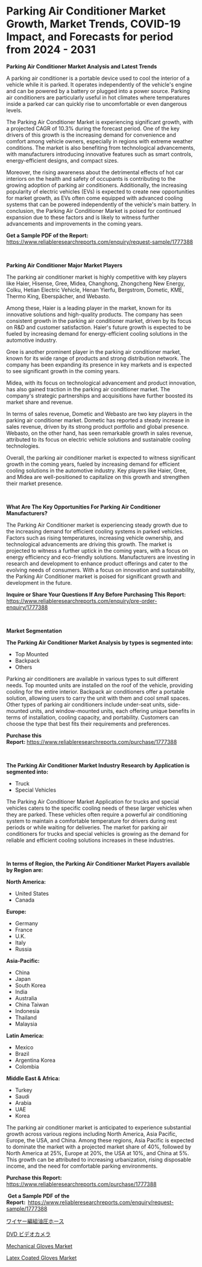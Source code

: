 <p><h1>Parking Air Conditioner Market Growth, Market Trends, COVID-19 Impact, and Forecasts for period from 2024 - 2031</h1></p><p><strong>Parking Air Conditioner Market Analysis and Latest Trends</strong></p>
<p><p>A parking air conditioner is a portable device used to cool the interior of a vehicle while it is parked. It operates independently of the vehicle's engine and can be powered by a battery or plugged into a power source. Parking air conditioners are particularly useful in hot climates where temperatures inside a parked car can quickly rise to uncomfortable or even dangerous levels.</p><p>The Parking Air Conditioner Market is experiencing significant growth, with a projected CAGR of 10.3% during the forecast period. One of the key drivers of this growth is the increasing demand for convenience and comfort among vehicle owners, especially in regions with extreme weather conditions. The market is also benefiting from technological advancements, with manufacturers introducing innovative features such as smart controls, energy-efficient designs, and compact sizes.</p><p>Moreover, the rising awareness about the detrimental effects of hot car interiors on the health and safety of occupants is contributing to the growing adoption of parking air conditioners. Additionally, the increasing popularity of electric vehicles (EVs) is expected to create new opportunities for market growth, as EVs often come equipped with advanced cooling systems that can be powered independently of the vehicle's main battery. In conclusion, the Parking Air Conditioner Market is poised for continued expansion due to these factors and is likely to witness further advancements and improvements in the coming years.</p></p>
<p><strong>Get a Sample PDF of the Report:&nbsp;</strong> <a href="https://www.reliableresearchreports.com/enquiry/request-sample/1777388">https://www.reliableresearchreports.com/enquiry/request-sample/1777388</a></p>
<p>&nbsp;</p>
<p><strong>Parking Air Conditioner Major Market Players</strong></p>
<p><p>The parking air conditioner market is highly competitive with key players like Haier, Hisense, Gree, Midea, Changhong, Zhongcheng New Energy, Colku, Hetian Electric Vehicle, Henan Yierfu, Bergstrom, Dometic, KME, Thermo King, Eberspächer, and Webasto.</p><p>Among these, Haier is a leading player in the market, known for its innovative solutions and high-quality products. The company has seen consistent growth in the parking air conditioner market, driven by its focus on R&D and customer satisfaction. Haier's future growth is expected to be fueled by increasing demand for energy-efficient cooling solutions in the automotive industry.</p><p>Gree is another prominent player in the parking air conditioner market, known for its wide range of products and strong distribution network. The company has been expanding its presence in key markets and is expected to see significant growth in the coming years.</p><p>Midea, with its focus on technological advancement and product innovation, has also gained traction in the parking air conditioner market. The company's strategic partnerships and acquisitions have further boosted its market share and revenue.</p><p>In terms of sales revenue, Dometic and Webasto are two key players in the parking air conditioner market. Dometic has reported a steady increase in sales revenue, driven by its strong product portfolio and global presence. Webasto, on the other hand, has seen remarkable growth in sales revenue, attributed to its focus on electric vehicle solutions and sustainable cooling technologies.</p><p>Overall, the parking air conditioner market is expected to witness significant growth in the coming years, fueled by increasing demand for efficient cooling solutions in the automotive industry. Key players like Haier, Gree, and Midea are well-positioned to capitalize on this growth and strengthen their market presence.</p></p>
<p>&nbsp;</p>
<p><strong>What Are The Key Opportunities For Parking Air Conditioner Manufacturers?</strong></p>
<p><p>The Parking Air Conditioner market is experiencing steady growth due to the increasing demand for efficient cooling systems in parked vehicles. Factors such as rising temperatures, increasing vehicle ownership, and technological advancements are driving this growth. The market is projected to witness a further uptick in the coming years, with a focus on energy efficiency and eco-friendly solutions. Manufacturers are investing in research and development to enhance product offerings and cater to the evolving needs of consumers. With a focus on innovation and sustainability, the Parking Air Conditioner market is poised for significant growth and development in the future.</p></p>
<p><strong>Inquire or Share Your Questions If Any Before Purchasing This Report:</strong> <a href="https://www.reliableresearchreports.com/enquiry/pre-order-enquiry/1777388">https://www.reliableresearchreports.com/enquiry/pre-order-enquiry/1777388</a></p>
<p>&nbsp;</p>
<p><strong>Market Segmentation</strong></p>
<p><strong>The Parking Air Conditioner Market Analysis by types is segmented into:</strong></p>
<p><ul><li>Top Mounted</li><li>Backpack</li><li>Others</li></ul></p>
<p><p>Parking air conditioners are available in various types to suit different needs. Top mounted units are installed on the roof of the vehicle, providing cooling for the entire interior. Backpack air conditioners offer a portable solution, allowing users to carry the unit with them and cool small spaces. Other types of parking air conditioners include under-seat units, side-mounted units, and window-mounted units, each offering unique benefits in terms of installation, cooling capacity, and portability. Customers can choose the type that best fits their requirements and preferences.</p></p>
<p><strong>Purchase this Report:&nbsp;</strong><a href="https://www.reliableresearchreports.com/purchase/1777388">https://www.reliableresearchreports.com/purchase/1777388</a></p>
<p>&nbsp;</p>
<p><strong>The Parking Air Conditioner Market Industry Research by Application is segmented into:</strong></p>
<p><ul><li>Truck</li><li>Special Vehicles</li></ul></p>
<p><p>The Parking Air Conditioner Market Application for trucks and special vehicles caters to the specific cooling needs of these larger vehicles when they are parked. These vehicles often require a powerful air conditioning system to maintain a comfortable temperature for drivers during rest periods or while waiting for deliveries. The market for parking air conditioners for trucks and special vehicles is growing as the demand for reliable and efficient cooling solutions increases in these industries.</p></p>
<p>&nbsp;</p>
<p><strong>In terms of Region, the Parking Air Conditioner Market Players available by Region are:</strong></p>
<p>
    <p> <strong> North America: </strong>
        <ul>
            <li>United States</li>
            <li>Canada</li>
        </ul>
        </p> 
    <p> <strong> Europe: </strong>
        <ul>
            <li>Germany</li>
            <li>France</li>
            <li>U.K.</li>
            <li>Italy</li>
            <li>Russia</li>
        </ul>
        </p> 
    <p> <strong> Asia-Pacific: </strong>
        <ul>
            <li>China</li>
            <li>Japan</li>
            <li>South Korea</li>
            <li>India</li>
            <li>Australia</li>
            <li>China Taiwan</li>
            <li>Indonesia</li>
            <li>Thailand</li>
            <li>Malaysia</li>
        </ul>
        </p> 
    <p> <strong> Latin America: </strong>
        <ul>
            <li>Mexico</li>
            <li>Brazil</li>
            <li>Argentina Korea</li>
            <li>Colombia</li>
        </ul>
        </p> 
    <p> <strong> Middle East & Africa: </strong>
        <ul>
            <li>Turkey</li>
            <li>Saudi</li>
            <li>Arabia</li>
            <li>UAE</li>
            <li>Korea</li>
        </ul>
    </p>
    </p>
<p><p>The parking air conditioner market is anticipated to experience substantial growth across various regions including North America, Asia Pacific, Europe, the USA, and China. Among these regions, Asia Pacific is expected to dominate the market with a projected market share of 40%, followed by North America at 25%, Europe at 20%, the USA at 10%, and China at 5%. This growth can be attributed to increasing urbanization, rising disposable income, and the need for comfortable parking environments.</p></p>
<p><strong>Purchase this Report: </strong><a href="https://www.reliableresearchreports.com/purchase/1777388">https://www.reliableresearchreports.com/purchase/1777388</a></p>
<p>&nbsp;<strong>Get a Sample PDF of the Report:&nbsp;&nbsp;</strong><a href="https://www.reliableresearchreports.com/enquiry/request-sample/1777388">https://www.reliableresearchreports.com/enquiry/request-sample/1777388</a></p>
<p><strong></strong></p>
<p><p><a href="https://medium.com/@alyle7648/%E3%83%AF%E3%82%A4%E3%83%A4%E3%83%BC%E3%83%96%E3%83%AC%E3%83%BC%E3%83%89%E3%83%92%E3%83%89%E3%83%AD%E3%83%AA%E3%83%83%E3%82%AF%E3%83%9B%E3%83%BC%E3%82%B9%E5%B8%82%E5%A0%B4%E8%A6%8F%E6%A8%A1-%E5%B8%82%E5%A0%B4%E5%B1%95%E6%9C%9B%E3%81%8A%E3%82%88%E3%81%B3%E5%B8%82%E5%A0%B4%E4%BA%88%E6%B8%AC-2024%E5%B9%B4-2031%E5%B9%B4-6af4d811e777">ワイヤー編組油圧ホース</a></p><p><a href="https://medium.com/@abdielkilback/dvd%E3%82%AB%E3%83%A0%E3%82%B3%E3%83%BC%E3%83%80%E5%B8%82%E5%A0%B4-%E7%AB%B6%E4%BA%89%E5%88%86%E6%9E%90-%E5%B8%82%E5%A0%B4%E5%8B%95%E5%90%91-%E3%81%8A%E3%82%88%E3%81%B32031%E5%B9%B4%E3%81%BE%E3%81%A7%E3%81%AE%E4%BA%88%E6%B8%AC-327ae84ea6f6">DVD ビデオカメラ</a></p><p><a href="https://github.com/timeliteaut/Market-Research-Report-List-1/blob/main/mechanical-gloves-market.md">Mechanical Gloves Market</a></p><p><a href="https://github.com/bobicer/Market-Research-Report-List-2/blob/main/latex-coated-gloves-market.md">Latex Coated Gloves Market</a></p></p>